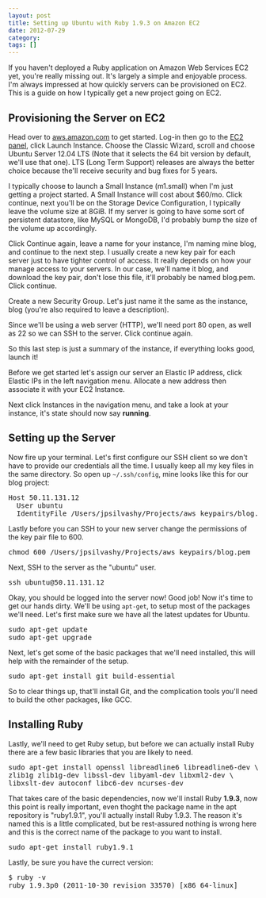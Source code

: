 ```yaml
---
layout: post
title: Setting up Ubuntu with Ruby 1.9.3 on Amazon EC2
date: 2012-07-29
category: 
tags: []
---
```


If you haven't deployed a Ruby application on Amazon Web Services EC2 yet, you're really missing out. It's largely a simple and enjoyable process. I'm always impressed at how quickly servers can be provisioned on EC2. This is a guide on how I typically get a new project going on EC2.

## Provisioning the Server on EC2

Head over to [aws.amazon.com](http://aws.amazon.com) to get started. Log-in then go to the [EC2 panel](https://console.aws.amazon.com/ec2/), click Launch Instance. Choose the Classic Wizard, scroll and choose Ubuntu Server 12.04 LTS (Note that it selects the 64 bit version by default, we'll use that one). LTS (Long Term Support) releases are always the better choice because the'll receive security and bug fixes for 5 years.

I typically choose to launch a Small Instance (m1.small) when I'm just getting a project started. A Small Instance will cost about $60/mo. Click continue, next you'll be on the Storage Device Configuration, I typically leave the volume size at 8GiB. If my server is going to have some sort of persistent datastore, like MySQL or MongoDB, I'd probably bump the size of the volume up accordingly.

Click Continue again, leave a name for your instance, I'm naming mine blog, and continue to the next step. I usually create a new key pair for each server just to have tighter control of access. It really depends on how your manage access to your servers. In our case, we'll name it blog, and download the key pair, don't lose this file, it'll probably be named blog.pem. Click continue.

Create a new Security Group. Let's just name it the same as the instance, blog (you're also required to leave a description).

Since we'll be using a web server (HTTP), we'll need port 80 open, as well as 22 so we can SSH to the server. Click continue again.

So this last step is just a summary of the instance, if everything looks good, launch it!

Before we get started let's assign our server an Elastic IP address, click Elastic IPs in the left navigation menu. Allocate a new address then associate it with your EC2 Instance. 

Next click Instances in the navigation menu, and take a look at your instance, it's state should now say **running**.

## Setting up the Server

Now fire up your terminal. Let's first configure our SSH client so we don't have to provide our credentials all the time. I usually keep all my key files in the same directory. So open up `~/.ssh/config`, mine looks like this for our blog project:

<pre class="prettyprint">
Host 50.11.131.12
  User ubuntu
  IdentityFile /Users/jpsilvashy/Projects/aws_keypairs/blog.pem
</pre>

Lastly before you can SSH to your new server change the permissions of the key pair file to 600.

<pre class="prettyprint">
chmod 600 /Users/jpsilvashy/Projects/aws_keypairs/blog.pem
</pre>

Next, SSH to the server as the "ubuntu" user.

<pre class="prettyprint">
ssh ubuntu@50.11.131.12
</pre>

Okay, you should be logged into the server now! Good job! Now it's time to get our hands dirty. We'll be using `apt-get`, to setup most of the packages we'll need. Let's first make sure we have all the latest updates for Ubuntu.

<pre class="prettyprint">
sudo apt-get update
sudo apt-get upgrade
</pre>

Next, let's get some of the basic packages that we'll need installed, this will help with the remainder of the setup.

<pre class="prettyprint">
sudo apt-get install git build-essential
</pre>

So to clear things up, that'll install Git, and the complication tools you'll need to build the other packages, like GCC.

## Installing Ruby

Lastly, we'll need to get Ruby setup, but before we can actually install Ruby there are a few basic libraries that you are likely to need.

<pre class="prettyprint">
sudo apt-get install openssl libreadline6 libreadline6-dev \
zlib1g zlib1g-dev libssl-dev libyaml-dev libxml2-dev \
libxslt-dev autoconf libc6-dev ncurses-dev
</pre>

That takes care of the basic dependencies, now we'll install Ruby **1.9.3**, now this point is really important, even thoght the package name in the apt repository is "ruby1.9.1", you'll actually install Ruby 1.9.3. The reason it's named this is a little complicated, but be rest-assured nothing is wrong here and this is the correct name of the package to you want to install.

<pre class="prettyprint">
sudo apt-get install ruby1.9.1
</pre>

Lastly, be sure you have the currect version:

<pre class="prettyprint">
$ ruby -v
ruby 1.9.3p0 (2011-10-30 revision 33570) [x86_64-linux]
</pre>











